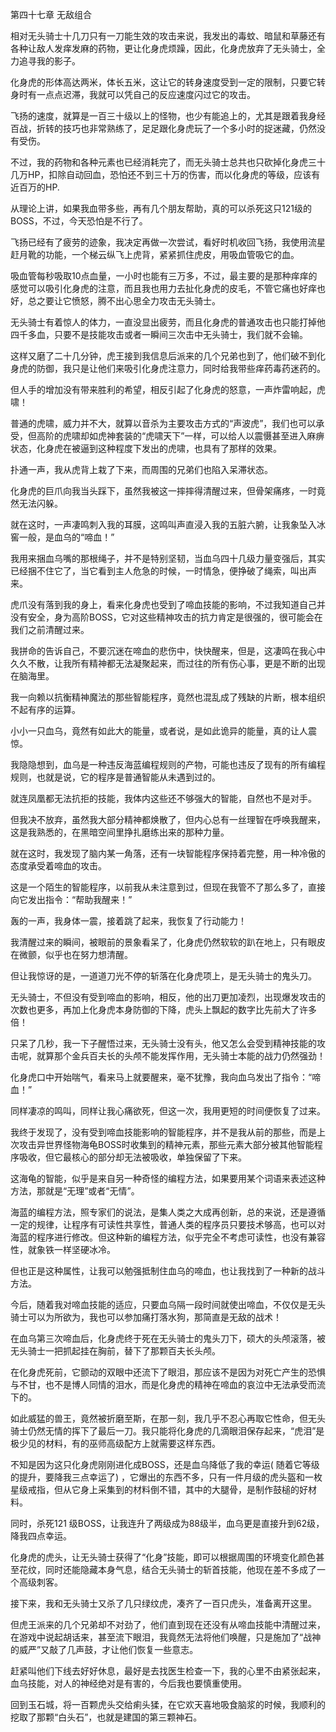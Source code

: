 第四十七章 无敌组合


相对无头骑士十几刀只有一刀能生效的攻击来说，我发出的毒蚊、暗鼠和草藤还有各种让敌人发痒发麻的药物，更让化身虎烦躁，因此，化身虎放弃了无头骑士，全力追寻我的影子。

化身虎的形体高达两米，体长五米，这让它的转身速度受到一定的限制，只要它转身时有一点点迟滞，我就可以凭自己的反应速度闪过它的攻击。

飞扬的速度，就算是一百三十级以上的怪物，也少有能追上的，尤其是跟着我身经百战，折转的技巧也非常熟练了，足足跟化身虎玩了一个多小时的捉迷藏，仍然没有受伤。

不过，我的药物和各种元素也已经消耗完了，而无头骑士总共也只砍掉化身虎三十几万HP，扣除自动回血，恐怕还不到三十万的伤害，而以化身虎的等级，应该有近百万的HP.

从理论上讲，如果我血带多些，再有几个朋友帮助，真的可以杀死这只121级的BOSS，不过，今天恐怕是不行了。

飞扬已经有了疲劳的迹象，我决定再做一次尝试，看好时机收回飞扬，我使用流星赶月靴的功能，一个梯云纵飞上虎背，紧紧抓住虎皮，用吸血管吸它的血。

吸血管每秒吸取10点血量，一小时也能有三万多，不过，最主要的是那种痒痒的感觉可以吸引化身虎的注意，而且我也用力去扯化身虎的皮毛，不管它痛也好痒也好，总之要让它愤怒，腾不出心思全力攻击无头骑士。

无头骑士有着惊人的体力，一直没显出疲劳，而且化身虎的普通攻击也只能打掉他四千多血，只要不是技能攻击或者一瞬间三次击中无头骑士，我们就不会输。

这样又磨了二十几分钟，虎王接到我信息后派来的几个兄弟也到了，他们破不到化身虎的防御，我只是让他们来吸引化身虎注意力，同时给我带些痒药毒药迷药的。

但人手的增加没有带来胜利的希望，相反引起了化身虎的怒意，一声炸雷响起，虎啸！

普通的虎啸，威力并不大，就算以音杀为主要攻击方式的“声波虎”，我们也可以承受，但高阶的虎啸却如虎神套装的“虎啸天下”一样，可以给人以震慑甚至进入麻痹状态，化身虎在被逼到这种程度下发出的虎啸，也具有了那样的效果。

扑通一声，我从虎背上栽了下来，而周围的兄弟们也陷入呆滞状态。

化身虎的巨爪向我当头踩下，虽然我被这一摔摔得清醒过来，但骨架痛疼，一时竟然无法闪躲。

就在这时，一声凄鸣刺入我的耳膜，这鸣叫声直浸入我的五脏六腑，让我象坠入冰窖一般，是血乌的“啼血！”

我用来捆血乌嘴的那根绳子，并不是特别坚韧，当血乌四十几级力量变强后，其实已经捆不住它了，当它看到主人危急的时候，一时情急，便挣破了绳索，叫出声来。

虎爪没有落到我的身上，看来化身虎也受到了啼血技能的影响，不过我知道自己并没有安全，身为高阶BOSS，它对这些精神攻击的抗力肯定是很强的，很可能会在我们之前清醒过来。

我拼命的告诉自己，不要沉迷在啼血的悲伤中，快快醒来，但是，这凄鸣在我心中久久不散，让我所有精神都无法凝聚起来，而过往的所有伤心事，更是不断的出现在脑海里。

我一向赖以抗衡精神魔法的那些智能程序，竟然也混乱成了残缺的片断，根本组织不起有序的运算。

小小一只血乌，竟然有如此大的能量，或者说，是如此诡异的能量，真的让人震惊。

我隐隐想到，血乌是一种违反海蓝编程规则的产物，可能也违反了现有的所有编程规则，也就是说，它的程序是普通智能从未遇到过的。

就连凤凰都无法抗拒的技能，我体内这些还不够强大的智能，自然也不是对手。

但我决不放弃，虽然我大部分精神都焕散了，但内心总有一丝理智在呼唤我醒来，这是我熟悉的，在黑暗空间里挣扎磨练出来的那种力量。

就在这时，我发现了脑内某一角落，还有一块智能程序保持着完整，用一种冷傲的态度承受着啼血的攻击。

这是一个陌生的智能程序，以前我从未注意到过，但现在我管不了那么多了，直接向它发出指令：“帮助我醒来！”

轰的一声，我身体一震，接着跳了起来，我恢复了行动能力！

我清醒过来的瞬间，被眼前的景象看呆了，化身虎仍然软软的趴在地上，只有眼皮在微颤，似乎也在努力想清醒。

但让我惊讶的是，一道道刀光不停的斩落在化身虎项上，是无头骑士的鬼头刀。

无头骑士，不但没有受到啼血的影响，相反，他的出刀更加凌烈，出现爆发攻击的次数也更多，再加上化身虎本身防御的下降，虎头上飘起的数字比先前大了许多倍！

只呆了几秒，我一下子醒悟过来，无头骑士没有头，他又怎么会受到精神技能的攻击呢，就算那个金兵百夫长的头颅不能发挥作用，无头骑士本能的战力仍然强劲！

化身虎口中开始喘气，看来马上就要醒来，毫不犹豫，我向血乌发出了指令：“啼血！”

同样凄凉的鸣叫，同样让我心痛欲死，但这一次，我用更短的时间便恢复了过来。

我终于发现了，没有受到啼血技能影响的智能程序，并不是我从前的那些，而是上次攻击异世界怪物海龟BOSS时收集到的精神元素，那些元素大部分被其他智能程序吸收，但它最核心的部分却无法被吸收，单独保留了下来。

这海龟的智能，似乎是来自另一种奇怪的编程方法，如果要用某个词语来表述这种方法，那就是“无理”或者“无情”。

海蓝的编程方法，照专家们的说法，是集人类之大成再创新，总的来说，还是遵循一定的规律，让程序有可读性共享性，普通人类的程序员只要技术够高，也可以对海蓝的程序进行修改。但这种新的编程方法，似乎完全不考虑可读性，也没有兼容性，就象铁一样坚硬冰冷。

但也正是这种属性，让我可以勉强抵制住血乌的啼血，也让我找到了一种新的战斗方法。

今后，随着我对啼血技能的适应，只要血乌隔一段时间就使出啼血，不仅仅是无头骑士可以为所欲为，我也可以参加痛打落水狗，那简直是无敌的战术！

在血乌第三次啼血后，化身虎终于死在无头骑士的鬼头刀下，硕大的头颅滚落，被无头骑士一把抓起挂在胸前，替下了那颗百夫长头颅。

在化身虎死前，它颤动的双眼中还流下了眼泪，那应该不是因为对死亡产生的恐惧与不甘，也不是博人同情的泪水，而是化身虎的精神在啼血的哀泣中无法承受而流下的。

如此威猛的兽王，竟然被折磨至斯，在那一刻，我几乎不忍心再取它性命，但无头骑士仍然无情的挥下了最后一刀。我只能将化身虎的几滴眼泪保存起来，“虎泪”是极少见的材料，有的巫师高级配方上就需要这样东西。

不知是因为这只化身虎刚刚进化成BOSS，还是血乌降低了我的幸运( 随着它等级的提升，要降我三点幸运了) ，它爆出的东西不多，只有一件月级的虎头盔和一枚星级戒指，但从它身上采集到的材料倒不错，其中的大腿骨，是制作鼓槌的好材料。

同时，杀死121 级BOSS，让我连升了两级成为88级半，血乌更是直接升到62级，降我四点幸运。

化身虎的虎头，让无头骑士获得了“化身”技能，即可以根据周围的环境变化颜色甚至花纹，同时还能隐藏本身气息，结合无头骑士的斩首技能，他现在差不多成了一个高级刺客。

接下来，我和无头骑士又杀了几只绿纹虎，凑齐了一百只虎头，准备离开这里。

但虎王派来的几个兄弟却不对劲了，他们直到现在还没有从啼血技能中清醒过来，在游戏中说起胡话来，甚至流下眼泪，我竟然无法将他们唤醒，只是施加了“战神的威严”又敲了几声鼓，才让他们恢复一些意志。

赶紧叫他们下线去好好休息，最好是去找医生检查一下，我的心里不由紧张起来，血乌技能，对人的神经绝对是有害的，今后我也要慎重使用。

回到玉石城，将一百颗虎头交给痢头猱，在它欢天喜地吸食脑浆的时候，我顺利的挖取了那颗“白头石”，也就是建国的第三颗神石。





